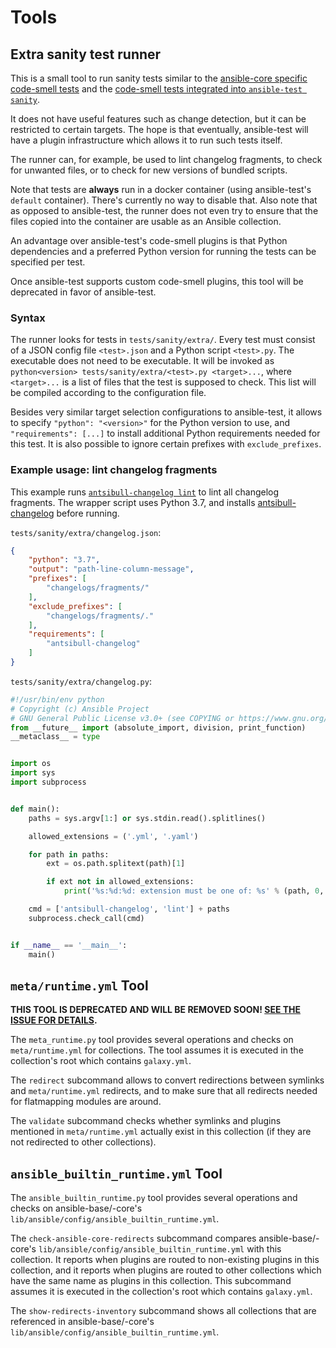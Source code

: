 <!--
Copyright (c) Ansible Project
GNU General Public License v3.0+ (see LICENSES/GPL-3.0-or-later.txt or https://www.gnu.org/licenses/gpl-3.0.txt)
SPDX-License-Identifier: GPL-3.0-or-later
-->

# Tools

## Extra sanity test runner

This is a small tool to run sanity tests similar to the [ansible-core specific code-smell tests](https://github.com/ansible/ansible/tree/devel/test/sanity/code-smell) and the [code-smell tests integrated into `ansible-test sanity`](https://github.com/ansible/ansible/tree/devel/test/lib/ansible_test/_data/sanity/code-smell).

It does not have useful features such as change detection, but it can be restricted to certain targets. The hope is that eventually, ansible-test will have a plugin infrastructure which allows it to run such tests itself.

The runner can, for example, be used to lint changelog fragments, to check for unwanted files, or to check for new versions of bundled scripts.

Note that tests are **always** run in a docker container (using ansible-test's `default` container). There's currently no way to disable that. Also note that as opposed to ansible-test, the runner does not even try to ensure that the files copied into the container are usable as an Ansible collection.

An advantage over ansible-test's code-smell plugins is that Python dependencies and a preferred Python version for running the tests can be specified per test.

Once ansible-test supports custom code-smell plugins, this tool will be deprecated in favor of ansible-test.

### Syntax

The runner looks for tests in `tests/sanity/extra/`. Every test must consist of a JSON config file `<test>.json` and a Python script `<test>.py`. The executable does not need to be executable. It will be invoked as `python<version> tests/sanity/extra/<test>.py <target>...`, where `<target>...` is a list of files that the test is supposed to check. This list will be compiled according to the configuration file.

Besides very similar target selection configurations to ansible-test, it allows to specify `"python": "<version>"` for the Python version to use, and `"requirements": [...]` to install additional Python requirements needed for this test. It is also possible to ignore certain prefixes with `exclude_prefixes`.

### Example usage: lint changelog fragments

This example runs [`antsibull-changelog lint`](https://github.com/ansible-community/antsibull-changelog/blob/main/docs/changelogs.rst#validating-changelog-fragments) to lint all changelog fragments. The wrapper script uses Python 3.7, and installs [antsibull-changelog](https://pypi.org/project/antsibull-changelog/) before running.

`tests/sanity/extra/changelog.json`:
```.json
{
    "python": "3.7",
    "output": "path-line-column-message",
    "prefixes": [
        "changelogs/fragments/"
    ],
    "exclude_prefixes": [
        "changelogs/fragments/."
    ],
    "requirements": [
        "antsibull-changelog"
    ]
}
```

`tests/sanity/extra/changelog.py`:
```.py
#!/usr/bin/env python
# Copyright (c) Ansible Project
# GNU General Public License v3.0+ (see COPYING or https://www.gnu.org/licenses/gpl-3.0.txt)
from __future__ import (absolute_import, division, print_function)
__metaclass__ = type


import os
import sys
import subprocess


def main():
    paths = sys.argv[1:] or sys.stdin.read().splitlines()

    allowed_extensions = ('.yml', '.yaml')

    for path in paths:
        ext = os.path.splitext(path)[1]

        if ext not in allowed_extensions:
            print('%s:%d:%d: extension must be one of: %s' % (path, 0, 0, ', '.join(allowed_extensions)))

    cmd = ['antsibull-changelog', 'lint'] + paths
    subprocess.check_call(cmd)


if __name__ == '__main__':
    main()
```

## ``meta/runtime.yml`` Tool

**THIS TOOL IS DEPRECATED AND WILL BE REMOVED SOON! [SEE THE ISSUE FOR DETAILS](https://github.com/ansible-collections/community.internal_test_tools/issues/79).**

The ``meta_runtime.py`` tool provides several operations and checks on ``meta/runtime.yml`` for collections. The tool assumes it is executed in the collection's root which contains ``galaxy.yml``.

The ``redirect`` subcommand allows to convert redirections between symlinks and ``meta/runtime.yml`` redirects, and to make sure that all redirects needed for flatmapping modules are around.

The ``validate`` subcommand checks whether symlinks and plugins mentioned in ``meta/runtime.yml`` actually exist in this collection (if they are not redirected to other collections).

## ``ansible_builtin_runtime.yml`` Tool

The ``ansible_builtin_runtime.py`` tool provides several operations and checks on ansible-base/-core's ``lib/ansible/config/ansible_builtin_runtime.yml``.

The ``check-ansible-core-redirects`` subcommand compares ansible-base/-core's ``lib/ansible/config/ansible_builtin_runtime.yml`` with this collection. It reports when plugins are routed to non-existing plugins in this collection, and it reports when plugins are routed to other collections which have the same name as plugins in this collection. This subcommand assumes it is executed in the collection's root which contains ``galaxy.yml``.

The ``show-redirects-inventory`` subcommand shows all collections that are referenced in ansible-base/-core's ``lib/ansible/config/ansible_builtin_runtime.yml``.
